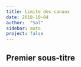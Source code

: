 ```yaml
---
title: Limite des canaux
date: 2018-10-04
author:  "Sol"
sidebar: auto
project: false
---
```


##  Premier sous-titre


